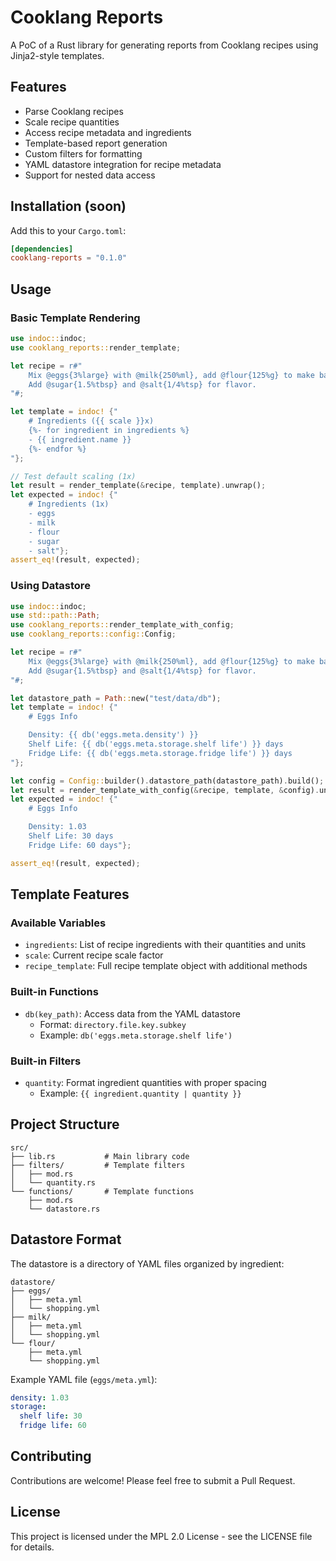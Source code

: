 # Cooklang Reports

A PoC of a Rust library for generating reports from Cooklang recipes using Jinja2-style templates.

## Features

- Parse Cooklang recipes
- Scale recipe quantities
- Access recipe metadata and ingredients
- Template-based report generation
- Custom filters for formatting
- YAML datastore integration for recipe metadata
- Support for nested data access

## Installation (soon)

Add this to your `Cargo.toml`:

```toml
[dependencies]
cooklang-reports = "0.1.0"
```

## Usage

### Basic Template Rendering

```rust
use indoc::indoc;
use cooklang_reports::render_template;

let recipe = r#"
    Mix @eggs{3%large} with @milk{250%ml}, add @flour{125%g} to make batter.
    Add @sugar{1.5%tbsp} and @salt{1/4%tsp} for flavor.
"#;

let template = indoc! {"
    # Ingredients ({{ scale }}x)
    {%- for ingredient in ingredients %}
    - {{ ingredient.name }}
    {%- endfor %}
"};

// Test default scaling (1x)
let result = render_template(&recipe, template).unwrap();
let expected = indoc! {"
    # Ingredients (1x)
    - eggs
    - milk
    - flour
    - sugar
    - salt"};
assert_eq!(result, expected);
```

### Using Datastore

```rust
use indoc::indoc;
use std::path::Path;
use cooklang_reports::render_template_with_config;
use cooklang_reports::config::Config;

let recipe = r#"
    Mix @eggs{3%large} with @milk{250%ml}, add @flour{125%g} to make batter.
    Add @sugar{1.5%tbsp} and @salt{1/4%tsp} for flavor.
"#;

let datastore_path = Path::new("test/data/db");
let template = indoc! {"
    # Eggs Info

    Density: {{ db('eggs.meta.density') }}
    Shelf Life: {{ db('eggs.meta.storage.shelf life') }} days
    Fridge Life: {{ db('eggs.meta.storage.fridge life') }} days
"};

let config = Config::builder().datastore_path(datastore_path).build();
let result = render_template_with_config(&recipe, template, &config).unwrap();
let expected = indoc! {"
    # Eggs Info

    Density: 1.03
    Shelf Life: 30 days
    Fridge Life: 60 days"};

assert_eq!(result, expected);
```

## Template Features

### Available Variables

- `ingredients`: List of recipe ingredients with their quantities and units
- `scale`: Current recipe scale factor
- `recipe_template`: Full recipe template object with additional methods

### Built-in Functions

- `db(key_path)`: Access data from the YAML datastore
  - Format: `directory.file.key.subkey`
  - Example: `db('eggs.meta.storage.shelf life')`

### Built-in Filters

- `quantity`: Format ingredient quantities with proper spacing
  - Example: `{{ ingredient.quantity | quantity }}`

## Project Structure

```text
src/
├── lib.rs           # Main library code
├── filters/         # Template filters
│   ├── mod.rs
│   └── quantity.rs
└── functions/       # Template functions
    ├── mod.rs
    └── datastore.rs
```

## Datastore Format

The datastore is a directory of YAML files organized by ingredient:

```text
datastore/
├── eggs/
│   ├── meta.yml
│   └── shopping.yml
├── milk/
│   ├── meta.yml
│   └── shopping.yml
└── flour/
    ├── meta.yml
    └── shopping.yml
```

Example YAML file (`eggs/meta.yml`):
```yaml
density: 1.03
storage:
  shelf life: 30
  fridge life: 60
```

## Contributing

Contributions are welcome! Please feel free to submit a Pull Request.

## License

This project is licensed under the MPL 2.0 License - see the LICENSE file for details.
